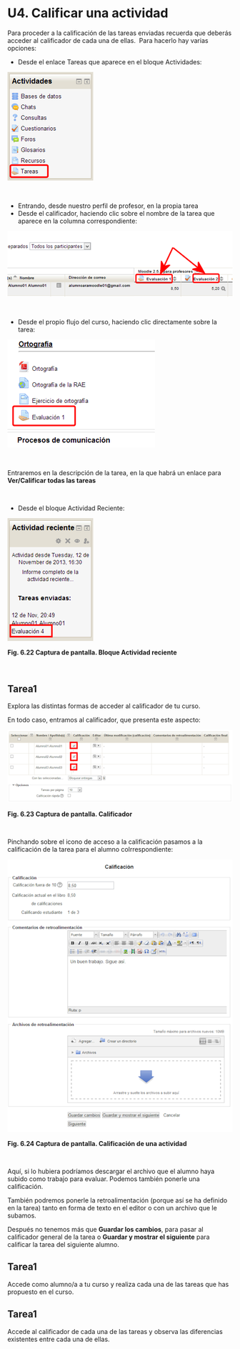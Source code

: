 
# U4. Calificar una actividad

Para proceder a la calificación de las tareas enviadas recuerda que deberás acceder al calificador de cada una de ellas.  Para hacerlo hay varias opciones:

- Desde el enlace Tareas que aparece en el bloque Actividades:


![](img/calificar-bloque_actividades.png)

 

- Entrando, desde nuestro perfil de profesor, en la propia tarea
- Desde el calificador, haciendo clic sobre el nombre de la tarea que aparece en la columna correspondiente:


![](img/calificar-acceso_desde_el_libro.png)

 

- Desde el propio flujo del curso, haciendo clic directamente sobre la tarea:


![](img/calificar-acceso_desde_la_portada.png)

 

Entraremos en la descripción de la tarea, en la que habrá un enlace para **Ver/Calificar todas las tareas**

 

- Desde el bloque Actividad Reciente:


![](img/calificar-_acceso_desde_actividad_reciente.png)

**Fig. 6.22 Captura de pantalla. Bloque Actividad reciente**

 

## Tarea1

Explora las distintas formas de acceder al calificador de tu curso.

En todo caso, entramos al calificador, que presenta este aspecto:


![](img/calificador.png)

**Fig. 6.23 Captura de pantalla. Calificador**

 

Pinchando sobre el icono de acceso a la calificación pasamos a la calificación de la tarea para el alumno colrrespondiente:


![](img/calificador-calificando_una_tarea.png)

**Fig. 6.24 Captura de pantalla. Calificación de una actividad**

 

Aquí, si lo hubiera podríamos descargar el archivo que el alumno haya subido como trabajo para evaluar. Podemos también ponerle una calificación.

También podremos ponerle la retroalimentación (porque así se ha definido en la tarea) tanto en forma de texto en el editor o con un archivo que le subamos.

Después no tenemos más que **Guardar los cambios**, para pasar al calificador general de la tarea o **Guardar y mostrar el siguiente** para calificar la tarea del siguiente alumno.

## Tarea1

Accede como alumno/a a tu curso y realiza cada una de las tareas que has propuesto en el curso.

## Tarea1

Accede al calificador de cada una de las tareas y observa las diferencias existentes entre cada una de ellas.

